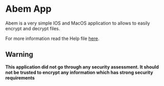 # Abem App

Abem is a very simple IOS and MacOS application to allows to easily
encrypt and decrypt files.

For more information read the Help file [here](Shared/Help.md).

## Warning

**This application did not go through any security assessment. It should not be trusted to encrypt any information which has strong security requirements**
